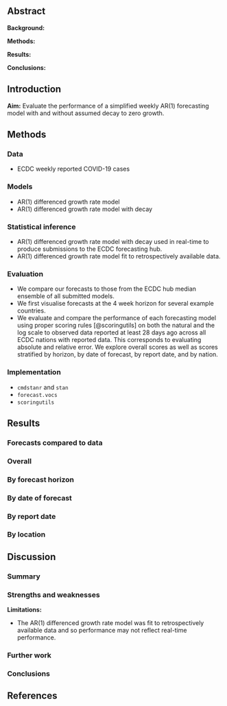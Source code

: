 
## Abstract

**Background:**

**Methods:**

**Results:**

**Conclusions:**


## Introduction

**Aim:** Evaluate the performance of a simplified weekly AR(1) forecasting model with and without assumed decay to zero growth.

## Methods

### Data 

- ECDC weekly reported COVID-19 cases

### Models

- AR(1) differenced growth rate model
- AR(1) differenced growth rate model with decay

### Statistical inference

- AR(1) differenced growth rate model with decay used in real-time to produce submissions to the ECDC forecasting hub.
- AR(1) differenced growth rate model fit to retrospectively available data.

### Evaluation

-  We compare our forecasts to those from the ECDC hub median ensemble of all submitted models.
- We first visualise forecasts at the 4 week horizon for several example countries. 
- We evaluate and compare the performance of each forecasting model using proper scoring rules [@scoringutils] on both the natural and the log scale to observed data reported at least 28 days ago across all ECDC nations with reported data. This corresponds to evaluating absolute and relative error. We explore overall scores as well as scores stratified by horizon, by date of forecast, by report date, and by nation. 

### Implementation

- `cmdstanr` and `stan` 
- `forecast.vocs`
- `scoringutils`

## Results 

### Forecasts compared to data

### Overall

### By forecast horizon

### By date of forecast

### By report date

### By location

## Discussion

### Summary

### Strengths and weaknesses

**Limitations:**

- The AR(1) differenced growth rate model was fit to retrospectively available data and so performance may not reflect real-time performance.

### Further work

### Conclusions

## References